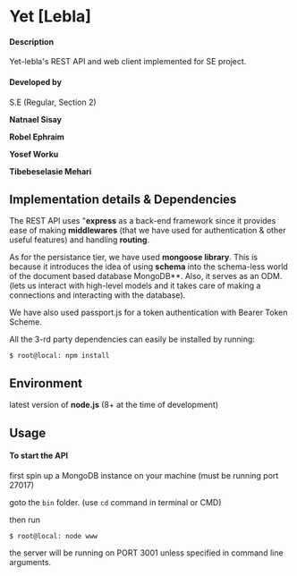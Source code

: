 # Yet [Lebla]

#### Description
Yet-lebla's REST API and web client implemented for SE project.

#### Developed by
S.E (Regular, Section 2)

**Natnael Sisay** 

**Robel Ephraim** 

**Yosef Worku** 

**Tibebeselasie Mehari** 




## Implementation details & Dependencies
The REST API uses "**express** as a back-end framework since it provides ease of making **middlewares** (that we have used for authentication & other useful features) and handling **routing**.

As for the persistance tier, we have used **mongoose library**. This is because it introduces the idea of using **schema** into the schema-less world of the document based database MongoDB**. Also, it serves as an ODM. (lets us interact with high-level models and it 
takes care of making a connections and interacting with the database).

We have also used passport.js for a token authentication with Bearer Token Scheme. 

All the 3-rd party dependencies can easily be installed by running:

`$ root@local: npm install`

## Environment
latest version of **node.js** (8+ at the time of development)

## Usage
#### To start the API
first spin up a MongoDB instance on your machine (must be running port 27017)

goto the `bin` folder. (use `cd` command in terminal or CMD)

then run

`$ root@local: node www`

the server will be running on PORT 3001 unless specified in command line arguments.
